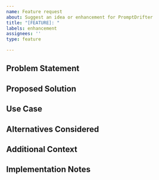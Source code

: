 ```yaml
---
name: Feature request
about: Suggest an idea or enhancement for PromptDrifter
title: "[FEATURE]: "
labels: enhancement
assignees: ''
type: feature

---
```


<!--
Thank you for using PromptDrifter! 🚀

Before filing a feature request, please check:
- Have a usage question? Ask in Discussions: https://github.com/Code-and-Sorts/PromptDrifter/discussions
- Experiencing a bug? Use the bug report template instead
- Search existing issues to see if someone already requested this

Please provide the information below to help us understand your feature request.
-->

## Problem Statement
<!-- Is your feature request related to a problem? Describe what the problem is -->

## Proposed Solution
<!-- Describe the solution you'd like to see -->

## Use Case
<!-- Describe how this feature would be used. Include specific examples if possible -->

## Alternatives Considered
<!-- Describe any alternative solutions or features you've considered -->

## Additional Context
<!-- Add any other context, mockups, or examples about the feature request -->

## Implementation Notes
<!-- Optional: If you have ideas about how this could be implemented, share them here -->
